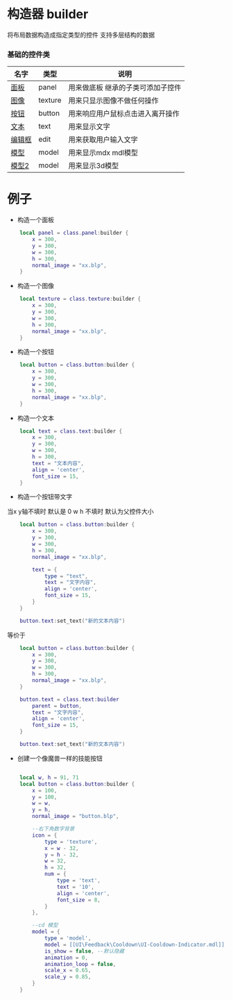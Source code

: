 # 构造器 builder

将布局数据构造成指定类型的控件 
支持多层结构的数据

### 基础的控件类

名字|类型|说明
--|--|--
[面板](Script/界面/面板)|panel|用来做底板 继承的子类可添加子控件
[图像](Script/界面/图像)|texture|用来只显示图像不做任何操作
[按钮](Script/界面/按钮)|button|用来响应用户鼠标点击进入离开操作
[文本](Script/界面/文本)|text|用来显示文字
[编辑框](Script/界面/编辑框)|edit|用来获取用户输入文字
[模型](Script/界面/模型)|model|用来显示mdx mdl模型 
[模型2](Script/界面/模型2)|model|用来显示3d模型




# 例子

* 构造一个面板

```lua
    local panel = class.panel:builder {
        x = 300,
        y = 300,
        w = 300,
        h = 300,
        normal_image = "xx.blp",
    }

```


* 构造一个图像

```lua
    local texture = class.texture:builder {
        x = 300,
        y = 300,
        w = 300,
        h = 300,
        normal_image = "xx.blp",
    }

```

* 构造一个按钮

```lua
    local button = class.button:builder {
        x = 300,
        y = 300,
        w = 300,
        h = 300,
        normal_image = "xx.blp",
    }

```

* 构造一个文本

```lua
    local text = class.text:builder {
        x = 300,
        y = 300,
        w = 300,
        h = 300,
        text = "文本内容",
        align = 'center',
        font_size = 15,
    }

```


* 构造一个按钮带文字

当x y轴不填时 默认是 0
w h 不填时 默认为父控件大小

```lua
    local button = class.button:builder {
        x = 300,
        y = 300,
        w = 300,
        h = 300,
        normal_image = "xx.blp",

        text = {
            type = "text",
            text = "文字内容",
            align = 'center',
            font_size = 15,
        }
    }

    button.text:set_text("新的文本内容")
```

等价于

```lua
    local button = class.button:builder {
        x = 300,
        y = 300,
        w = 300,
        h = 300,
        normal_image = "xx.blp",
    }

    button.text = class.text:builder
        parent = button,
        text = "文字内容",
        align = 'center',
        font_size = 15,
    }

    button.text:set_text("新的文本内容")
```


* 创建一个像魔兽一样的技能按钮

```lua

    local w, h = 91, 71
    local button = class.button:builder {
        x = 100,
        y = 100,
        w = w,
        y = h,
        normal_image = "button.blp",

        --右下角数字背景
        icon = {
            type = 'texture',
            x = w - 32,
            y = h - 32,
            w = 32,
            h = 32,
            num = {
                type = 'text',
                text = '10',
                align = 'center',
                font_size = 8,
            }
        },

        --cd 模型
        model = {
            type = 'model',
            model = [[UI\Feedback\Cooldown\UI-Cooldown-Indicator.mdl]],
            is_show = false, --默认隐藏
            animation = 0,
            animation_loop = false,
            scale_x = 0.65,
            scale_y = 0.85,  
        }
    }

```